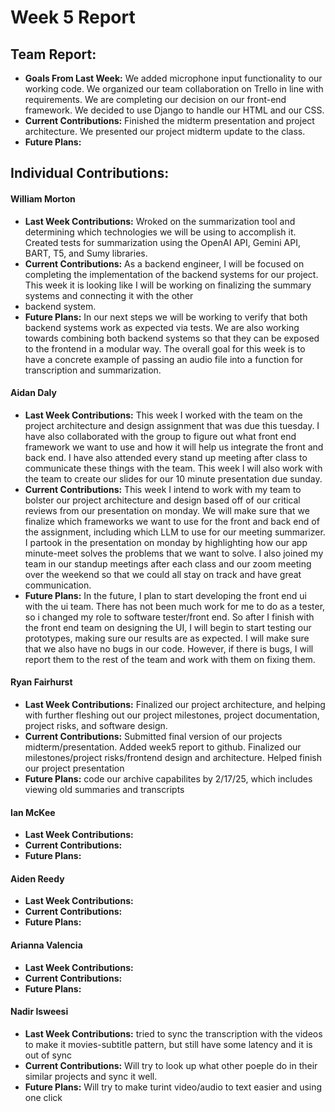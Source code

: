 # Week 5 Report

## Team Report:
- **Goals From Last Week:**   We added microphone input functionality to our working code. We organized our team collaboration on Trello in line with requirements. We are completing our decision on our front-end framework. We decided to use Django to handle our HTML and our CSS. 
- **Current Contributions:** Finished the midterm presentation and project architecture. We presented our project midterm update to the class.
- **Future Plans:** 

## Individual Contributions:
#### William Morton
- **Last Week Contributions:** Wroked on the summarization tool and determining which technologies we will be using to accomplish it. Created tests for summarization using the OpenAI API, Gemini API, BART, T5, and Sumy libraries.
- **Current Contributions:** As a backend engineer, I will be focused on completing the implementation of the backend systems for our project. This week it is looking like I will be working on finalizing the summary systems and connecting it with the other
- backend system.
- **Future Plans:** In our next steps we will be working to verify that both backend systems work as expected via tests. We are also working towards combining both backend systems so that they can be exposed to the frontend in a modular way. The overall goal for this week is to have a concrete example of passing an audio file into a function for transcription and summarization.

#### Aidan Daly
- **Last Week Contributions:** This week I worked with the team on the project architecture and design assignment that was due this tuesday. I have also collaborated with the group to figure out what front end framework we want to use and how it will help us integrate the front and back end. I have also attended every stand up meeting after class to communicate these things with the team. This week I will also work with the team to create our slides for our 10 minute presentation due sunday. 
- **Current Contributions:** This week I intend to work with my team to bolster our project architecture and design based off of our critical reviews from our presentation on monday. We will make sure that we finalize which frameworks we want to use for the front and back end of the assignment, including which LLM to use for our meeting summarizer. I partook in the presentation on monday by highlighting how our app minute-meet solves the problems that we want to solve. I also joined my team in our standup meetings after each class and our zoom meeting over the weekend so that we could all stay on track and have great communication. 
- **Future Plans:** In the future, I plan to start developing the front end ui with the ui team. There has not been much work for me to do as a tester, so i changed my role to software tester/front end. So after I finish with the front end team on designing the UI, I will begin to start testing our prototypes, making sure our results are as expected. I will make sure that we also have no bugs in our code. However, if there is bugs, I will report them to the rest of the team and work with them on fixing them. 

#### Ryan Fairhurst
- **Last Week Contributions:**  Finalized our project architecture, and helping with further fleshing out our project milestones, project documentation, project risks, and software design. 
- **Current Contributions:** Submitted final version of our projects midterm/presentation. Added week5 report to github. Finalized our milestones/project risks/frontend design and architecture. Helped finish our project presentation 
- **Future Plans:** code our archive capabilites by 2/17/25, which includes viewing old summaries and transcripts

#### Ian McKee
- **Last Week Contributions:** 
- **Current Contributions:** 
- **Future Plans:** 

#### Aiden Reedy
- **Last Week Contributions:** 
- **Current Contributions:** 
- **Future Plans:** 

#### Arianna Valencia
- **Last Week Contributions:** 
- **Current Contributions:** 
- **Future Plans:** 

#### Nadir Isweesi
- **Last Week Contributions:** tried to sync the transcription with the videos to make it movies-subtitle pattern, but still have some latency and it is out of sync
- **Current Contributions:** Will try to look up what other poeple do in their similar projects and sync it well.
- **Future Plans:** Will try to make turint video/audio to text easier and using one click
